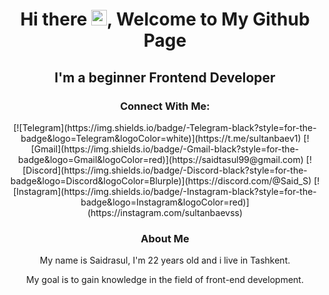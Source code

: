 <!--
**SultanbaevS/SultanbaevS** is a ✨ _special_ ✨ repository because its `README.md` (this file) appears on your GitHub profile.

Here are some ideas to get you started:

- 🔭 I’m currently working on ...
- 🌱 I’m currently learning ...
- 👯 I’m looking to collaborate on ...
- 🤔 I’m looking for help with ...
- 💬 Ask me about ...
- 📫 How to reach me: ...
- 😄 Pronouns: ...
- ⚡ Fun fact: ...
-->

<h1 align="center">Hi there <img src="https://media.giphy.com/media/hvRJCLFzcasrR4ia7z/giphy.gif" width="25">, Welcome to My Github Page</h1>

<div align="center">
  

</div>
<h2 align="center">I'm a beginner Frontend Developer</h2>

<h3 align="center">Connect With Me:</h3>
<div align="center">
  [![Telegram](https://img.shields.io/badge/-Telegram-black?style=for-the-badge&logo=Telegram&logoColor=white)](https://t.me/sultanbaev1)
  [![Gmail](https://img.shields.io/badge/-Gmail-black?style=for-the-badge&logo=Gmail&logoColor=red)](https://saidtasul99@gmail.com)
  [![Discord](https://img.shields.io/badge/-Discord-black?style=for-the-badge&logo=Discord&logoColor=Blurple)](https://discord.com/@Said_S)
  [![Instagram](https://img.shields.io/badge/-Instagram-black?style=for-the-badge&logo=Instagram&logoColor=red)](https://instagram.com/sultanbaevss)
</div>


<h3 align="center">About Me</h3>
<p align="center">My name is Saidrasul, I'm 22 years old and i live in Tashkent.</p>  
<p align="center">My goal is to gain knowledge in the field of front-end development.</p>
